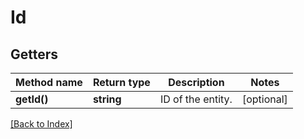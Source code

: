 # Id

## Getters

Method name | Return type | Description | Notes
------------ | ------------- | ------------- | -------------
**getId()** | **string** | ID of the entity. | [optional]

[[Back to Index]](../index.md)
